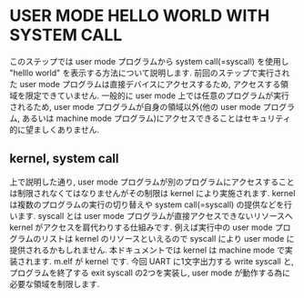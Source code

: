 # USER MODE HELLO WORLD WITH SYSTEM CALL
このステップでは user mode プログラムから system call(=syscall) を使用し "helllo
world" を表示する方法について説明します. 前回のステップで実行された user mode
プログラムは直接デバイスにアクセスするため,
アクセスする領域を限定できていません. 一般的に user mode
上では任意のプログラムが実行されるため, user mode
プログラムが自身の領域以外(他の user mode プログラム, あるいは machine mode
プログラム)にアクセスできることはセキュリティ的に望ましくありません.

## kernel, system call
上で説明した通り, user mode
プログラムが別のプログラムにアクセスすることは制限されなくてはなりませんがその制限は
kernel により実施されます. kernel は複数のプログラムの実行の切り替えや system
call(=syscall) の提供などを行います. syscall とは user mode
プログラムが直接アクセスできないリソースへ kernel
がアクセスを肩代わりする仕組みです. 例えば実行中の user mode
プログラムのリストは kernel のリソースといえるので syscall により user mode
に提供されるかもしれません.
本ドキュメントでは kernel は machine mode で実装されます. m.elf が kernel です.
今回 UART に1文字出力する write syscall と, プログラムを終了する exit syscall
の2つを実装し, user mode が動作する為に必要な領域を制限します.


